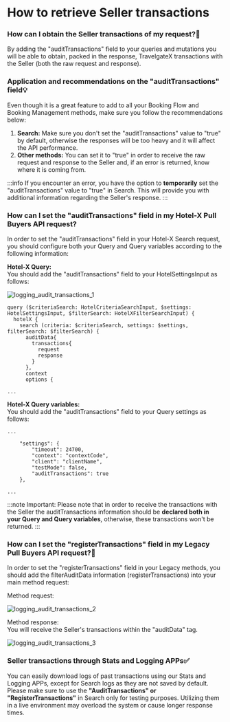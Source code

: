 ﻿---
sidebar_position: 3
---

# How to retrieve Seller transactions

### How can I obtain the Seller transactions of my request?🔎
By adding the "auditTransactions" field to your queries and mutations you will be able to obtain, packed in the response, TravelgateX transactions with the Seller (both the raw request and response).

### Application and recommendations on the "auditTransactions" field💡
Even though it is a great feature to add to all your Booking Flow and Booking Management methods, make sure you follow the recommendations below:

1. **Search:** Make sure you don't set the "auditTransactions" value to "true" by default, otherwise the responses will be too heavy and it will affect the API performance.
1. **Other methods:** You can set it to "true" in order to receive the raw request and response to the Seller and, if an error is returned, know where it is coming from.

:::info
If you encounter an error, you have the option to **temporarily** set the "auditTransactions" value to "true" in Search. This will provide you with additional information regarding the Seller's response.
:::

### How can I set the "auditTransactions" field in my Hotel-X Pull Buyers API request?
In order to set the "auditTransactions" field in your Hotel-X Search request, you should configure both your Query and Query variables according to the following information:

**Hotel-X Query:**  
You should add the "auditTransactions" field to your HotelSettingsInput as follows:

![logging_audit_transactions_1](https://storage.travelgate.com/kbase/logging_audit_transactions_1.jpg)

```
query ($criteriaSearch: HotelCriteriaSearchInput, $settings: HotelSettingsInput, $filterSearch: HotelXFilterSearchInput) {
  hotelX {
    search (criteria: $criteriaSearch, settings: $settings, filterSearch: $filterSearch) {
      auditData{
        transactions{
          request
          response
        }
      },
      context
      options {

...
```

**Hotel-X Query variables:**  
You should add the "auditTransactions" field to your Query settings as follows:
```
...

    "settings": {
        "timeout": 24700,
        "context": "contextCode",
        "client": "clientName",
        "testMode": false,
        "auditTransactions": true
    },

...
```

:::note Important:
Please note that in order to receive the transactions with the Seller the auditTransactions information should be **declared both in your Query and Query variables**, otherwise, these transactions won't be returned.
:::

 
### How can I set the "registerTransactions" field in my Legacy Pull Buyers API request?🚀
In order to set the "registerTransactions" field in your Legacy methods, you should add the filterAuditData information (registerTransactions) into your main method request:

Method request:

![logging_audit_transactions_2](https://storage.travelgate.com/kbase/logging_audit_transactions_2.jpg)

Method response:  
You will receive the Seller's transactions within the "auditData" tag.

![logging_audit_transactions_3](https://storage.travelgate.com/kbase/logging_audit_transactions_3.jpg)

### Seller transactions through Stats and Logging APPs✅
You can easily download logs of past transactions using our Stats and Logging APPs, except for Search logs as they are not saved by default.
Please make sure to use the **"AuditTransactions" or "RegisterTransactions"** in Search only for testing purposes. Utilizing them in a live environment may overload the system or cause longer response times.
